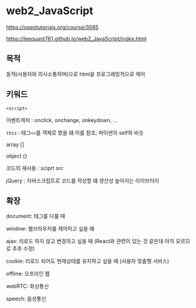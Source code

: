 # web2_JavaScript
https://opentutorials.org/course/3085

https://leequant761.github.io/web2_JavaScript/index.html

## 목적

동적(사용자와 의사소통하며)으로 html을 프로그래밍적으로 제어

## 키워드

`<script>`

이벤트캐처 : onclick, onchange, onkeydown, ...

`this` : 태그`<>`를 객체로 봤을 떄 이를 참조; 파이썬의 self와 비슷

array []

object {}

코드의 재사용 : sciprt src

jQuery : 자바스크립트로 코드를 작성할 떄 생산성 높아지는 라이브러리

## 확장

document: 태그를 다룰 때

window: 웹브라우저를 제어하고 싶을 떄

ajax: 리로드 하지 않고 변경하고 싶을 때 (React와 관련이 있는 것 같은데 아직 모르므로 추후 수정)

cookie: 리로드 되어도 현재상태를 유지하고 싶을 때 (사용자 맞춤형 서비스)

offline: 오프라인 웹

webRTC: 화상통신

speech: 음성통신
